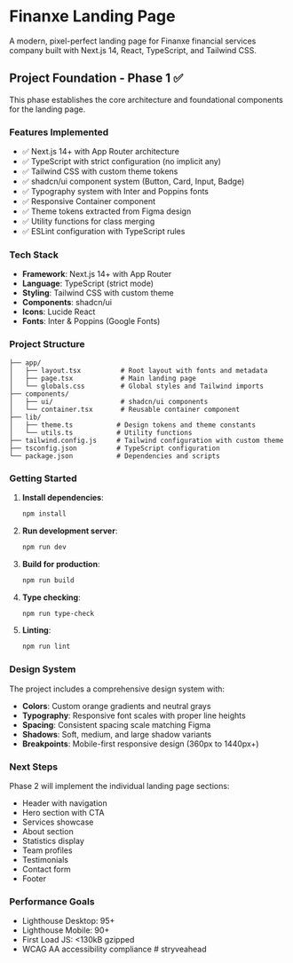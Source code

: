 # Finanxe Landing Page

A modern, pixel-perfect landing page for Finanxe financial services company built with Next.js 14, React, TypeScript, and Tailwind CSS.

## Project Foundation - Phase 1 ✅

This phase establishes the core architecture and foundational components for the landing page.

### Features Implemented

- ✅ Next.js 14+ with App Router architecture
- ✅ TypeScript with strict configuration (no implicit any)
- ✅ Tailwind CSS with custom theme tokens
- ✅ shadcn/ui component system (Button, Card, Input, Badge)
- ✅ Typography system with Inter and Poppins fonts
- ✅ Responsive Container component
- ✅ Theme tokens extracted from Figma design
- ✅ Utility functions for class merging
- ✅ ESLint configuration with TypeScript rules

### Tech Stack

- **Framework**: Next.js 14+ with App Router
- **Language**: TypeScript (strict mode)
- **Styling**: Tailwind CSS with custom theme
- **Components**: shadcn/ui
- **Icons**: Lucide React
- **Fonts**: Inter & Poppins (Google Fonts)

### Project Structure

```
├── app/
│   ├── layout.tsx          # Root layout with fonts and metadata
│   ├── page.tsx            # Main landing page
│   └── globals.css         # Global styles and Tailwind imports
├── components/
│   ├── ui/                 # shadcn/ui components
│   └── container.tsx       # Reusable container component
├── lib/
│   ├── theme.ts           # Design tokens and theme constants
│   └── utils.ts           # Utility functions
├── tailwind.config.js     # Tailwind configuration with custom theme
├── tsconfig.json          # TypeScript configuration
└── package.json           # Dependencies and scripts
```

### Getting Started

1. **Install dependencies**:
   ```bash
   npm install
   ```

2. **Run development server**:
   ```bash
   npm run dev
   ```

3. **Build for production**:
   ```bash
   npm run build
   ```

4. **Type checking**:
   ```bash
   npm run type-check
   ```

5. **Linting**:
   ```bash
   npm run lint
   ```

### Design System

The project includes a comprehensive design system with:

- **Colors**: Custom orange gradients and neutral grays
- **Typography**: Responsive font scales with proper line heights
- **Spacing**: Consistent spacing scale matching Figma
- **Shadows**: Soft, medium, and large shadow variants
- **Breakpoints**: Mobile-first responsive design (360px to 1440px+)

### Next Steps

Phase 2 will implement the individual landing page sections:
- Header with navigation
- Hero section with CTA
- Services showcase
- About section
- Statistics display
- Team profiles
- Testimonials
- Contact form
- Footer

### Performance Goals

- Lighthouse Desktop: 95+
- Lighthouse Mobile: 90+
- First Load JS: <130kB gzipped
- WCAG AA accessibility compliance
#   s t r y v e a h e a d  
 